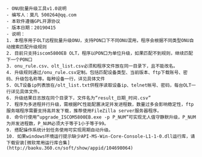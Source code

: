     - ONU批量升级工具v1.0说明
    - 编写人：莫凡 500264@qq.com
    - 本软件遵循GPL开源协议
    - 版本日期：20190415
    - 说明：
    1. 本程序用于OLT远程批量升级ONU，支持PON口下不同ONU混用，程序会根据不同类型ONU自动搜索匹配升级规则
    2. 目前只支持iscom5800EB OLT，程序以PON口为单位升级，如果匹配不到规则，继续匹配下一个PON口
    3. onu_rule.csv、olt_list.csv必须和程序文件放在同一目录下，且不能改名。
    4. 升级规则通过/onu_rule.csv定制。包括匹配设备类型、当前版本、ftp下载账号、密码、升级包名称等。每种设备一行，详见具体文件
    5. OLT设备ip列表放在/olt_list.txt供程序读取设备ip、telnet帐号、密码，每台OLT一行详见具体文件。
    6. 升级结果日志放在同个目录下，文件名为“result_日期_时间.csv”
    7. 程序为多进程并行升级，需根据PC性能配置决定并发进程数，数量过多会影响稳定性，ftp服务端程序需要支持高并发下载，推荐使用FileZilla server服务器程序。
    8. 命令行使用“upgrade_ISCOM5800EB.exe -p P_NUM”可实现无人值守静默升级，P_NUM为并发进程数，P_NUM必须大于等于1小于等于99。
    9. 搭配操作系统计划任务使用可实现周期自动升级。
    10. 如果windows环境运行提示缺少API-MS-Win-Core-Console-L1-1-0.dll运行库，请下载安装[微软常用运行库合集](http://baoku.360.cn/soft/show/appid/104698064)